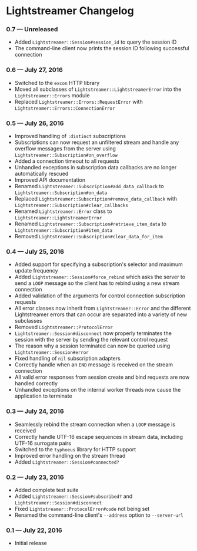# Lightstreamer Changelog

### 0.7 — Unreleased

- Added `Lightstreamer::Session#session_id` to query the session ID
- The command-line client now prints the session ID following successful connection

### 0.6 — July 27, 2016

- Switched to the `excon` HTTP library
- Moved all subclasses of `Lightstreamer::LightstreamerError` into the `Lightstreamer::Errors` module
- Replaced `Lightstreamer::Errors::RequestError` with `Lightstreamer::Errors::ConnectionError`

### 0.5 — July 26, 2016

- Improved handling of `:distinct` subscriptions
- Subscriptions can now request an unfiltered stream and handle any overflow messages from the server using
  `Lightstreamer::Subscription#on_overflow`
- Added a connection timeout to all requests
- Unhandled exceptions in subscription data callbacks are no longer automatically rescued
- Improved API documentation
- Renamed `Lightstreamer::Subscription#add_data_callback` to `Lightstreamer::Subscription#on_data`
- Replaced `Lightstreamer::Subscription#remove_data_callback` with `Lightstreamer::Subscription#clear_callbacks`
- Renamed `Lightstreamer::Error` class to `Lightstreamer::LightstreamerError`
- Renamed `Lightstreamer::Subscription#retrieve_item_data` to `Lightstreamer::Subscription#item_data`
- Removed `Lightstreamer::Subscription#clear_data_for_item`

### 0.4 — July 25, 2016

- Added support for specifying a subscription's selector and maximum update frequency
- Added `Lightstreamer::Session#force_rebind` which asks the server to send a `LOOP` message so the client has to rebind 
  using a new stream connection
- Added validation of the arguments for control connection subscription requests
- All error classes now inherit from `Lightstreamer::Error` and the different Lightstreamer errors that can occur are
  separated into a variety of new subclasses
- Removed `Lightstreamer::ProtocolError`
- `Lightstreamer::Session#disconnect` now properly terminates the session with the server by sending the relevant
  control request
- The reason why a session terminated can now be queried using `Lightstreamer::Session#error`
- Fixed handling of `nil` subscription adapters
- Correctly handle when an `END` message is received on the stream connection
- All valid error responses from session create and bind requests are now handled correctly
- Unhandled exceptions on the internal worker threads now cause the application to terminate

### 0.3 — July 24, 2016

- Seamlessly rebind the stream connection when a `LOOP` message is received
- Correctly handle UTF-16 escape sequences in stream data, including UTF-16 surrogate pairs
- Switched to the `typhoeus` library for HTTP support
- Improved error handling on the stream thread
- Added `Lightstreamer::Session#connected?`

### 0.2 — July 23, 2016

- Added complete test suite
- Added `Lightstreamer::Session#subscribed?` and `Lightstreamer::Session#disconnect`
- Fixed `Lightstreamer::ProtocolError#code` not being set
- Renamed the command-line client's `--address` option to `--server-url`

### 0.1 — July 22, 2016

- Initial release
